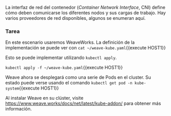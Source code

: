 La interfaz de red del contenedor (_Container Network Interface_, CNI) define cómo deben comunicarse los diferentes nodos y sus cargas de trabajo. Hay varios proveedores de red disponibles, algunos se enumeran aquí.

### Tarea

En este escenario usaremos WeaveWorks. La definición de la implementación se puede ver con `cat ~/weave-kube.yaml`{{execute HOST1}}

Esto se puede implementar utilizando `kubectl apply`.

`kubectl apply -f ~/weave-kube.yaml`{{execute HOST1}}

Weave ahora se desplegará como una serie de Pods en el cluster. Su estado puede verse usando el comando `kubectl get pod -n kube-system`{{execute HOST1}}

Al instalar Weave en su clúster, visite https://www.weave.works/docs/net/latest/kube-addon/ para obtener más información.